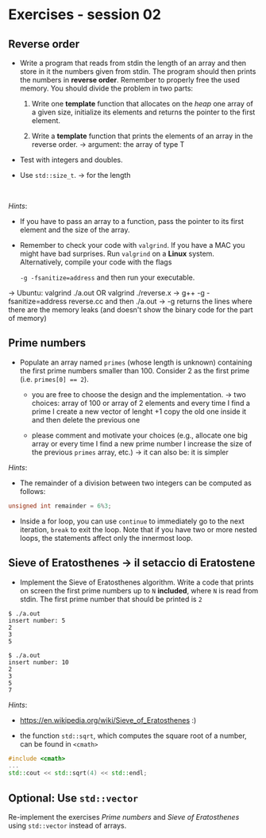# Exercises - session 02

## Reverse order

- Write a program that reads from stdin the length of an array and
  then store in it the numbers given from stdin. The program should
  then prints the numbers in **reverse order**. Remember to properly
  free the used memory. You should divide the problem in two parts:

  1. Write one **template** function that allocates on the *heap* one
    array of a given size, initialize its elements and returns the
    pointer to the first element.

  2. Write a **template** function that prints the elements of an
    array in the reverse order. -> argument: the array of type T

- Test with integers and doubles.

- Use `std::size_t`. -> for the length

  ​

*Hints*: 

- If you have to pass an array to a function, pass the pointer to its first element and the size of the array.


- Remember to check your code with `valgrind`. If you  have a MAC you might have bad surprises. Run `valgrind` on a **Linux**  system. Alternatively, compile your code with the flags

  `-g -fsanitize=address`  and then run your executable.

-> Ubuntu: valgrind ./a.out OR valgrind ./reverse.x
-> g++ -g -fsanitize=address reverse.cc and then ./a.out
-> -g returns the lines where there are the memory leaks (and doesn't show the binary code for the part of memory)
  ​

## Prime numbers

- Populate an array named `primes` (whose length is unknown) containing the first prime numbers smaller than 100. Consider 2 as the first prime (i.e. `primes[0] == 2`).
  
  - you are free to choose the design and the implementation. -> two choices: array of 100 or array of 2 elements and every time I find a prime I create a new vector of lenght +1 copy the old one inside it and then delete the previous one

  - please comment and motivate your choices (e.g., allocate one big
    array or every time I find a new prime number I increase the size of
    the previous `primes` array, etc.) -> it can also be: it is simpler

*Hints*:

- The remainder of a division between two integers can be computed as
  follows:
```c++
unsigned int remainder = 6%3;
```
- Inside a for loop, you can use `continue` to immediately go to the
  next iteration, `break` to exit the loop. Note that if you have two
  or more nested loops, the statements affect only the innermost loop.



## Sieve of Eratosthenes -> il setaccio di Eratostene

- Implement the Sieve of Eratosthenes algorithm. Write a code that
  prints on screen the first prime numbers up to `N` **included**, where `N`
  is read from stdin. The first prime number that should be printed is `2`

```shell
$ ./a.out 
insert number: 5
2
3
5

$ ./a.out
insert number: 10
2
3
5
7
```

*Hints*:
- https://en.wikipedia.org/wiki/Sieve_of_Eratosthenes :)

- the function `std::sqrt`, which computes the square root of a number, can
  be found in `<cmath>`
```c++
#include <cmath>
...
std::cout << std::sqrt(4) << std::endl;
```

## **Optional**: Use `std::vector`
Re-implement the exercises *Prime numbers* and *Sieve of Eratosthenes* using `std::vector` instead of arrays.
